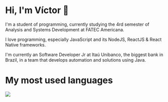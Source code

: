 # Hi, I'm Víctor 👋

I'm a student of programming, currently studying the 4rd semester of Analysis and Systems Development at FATEC Americana.

I love programming, especially JavaScript and its NodeJS, ReactJS & React Native frameworks.

I'm currently an Software Developer Jr at Itaú Unibanco, the biggest bank in Brazil, in a team that develops automation and solutions using Java.

# My most used languages

<a href="https://github.com/anuraghazra/github-readme-stats">
  <img align="center" src="https://github-readme-stats.vercel.app/api/top-langs/?username=VictorNeox&layout=compact" />
</a>

